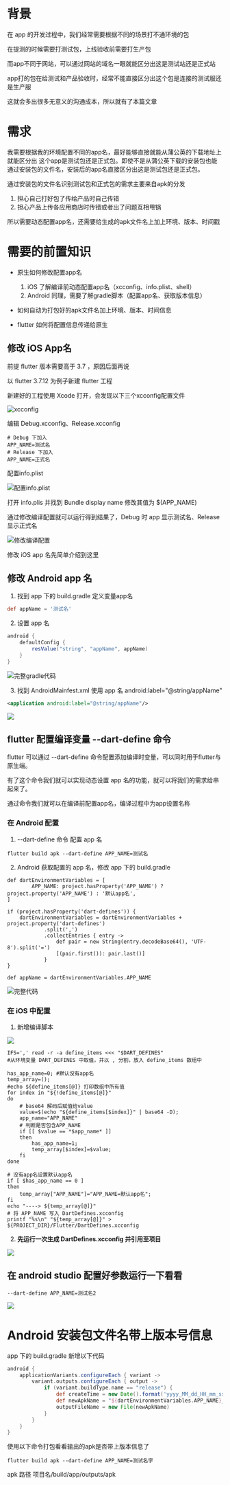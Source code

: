 # 背景

在 app 的开发过程中，我们经常需要根据不同的场景打不通环境的包

在提测的时候需要打测试包，上线验收前需要打生产包

而app不同于网站，可以通过网站的域名一眼就能区分出这是测试站还是正式站

app打的包在给测试和产品验收时，经常不能直接区分出这个包是连接的测试服还是生产服

这就会多出很多无意义的沟通成本，所以就有了本篇文章

# 需求

我需要根据我的环境配置不同的app名，最好能够直接就能从蒲公英的下载地址上就能区分出
这个app是测试包还是正式包。即使不是从蒲公英下载的安装包也能通过安装包的文件名，安装后的app名直接区分出这是测试包还是正式包。

通过安装包的文件名识别测试包和正式包的需求主要来自apk的分发

1. 担心自己打好包了传给产品时自己传错
2. 担心产品上传各应用商店时传错或者出了问题互相甩锅

所以需要动态配置app名，还需要给生成的apk文件名上加上环境、版本、时间戳

# 需要的前置知识

- 原生如何修改配置app名
    1. iOS 了解编译前动态配置app名（xcconfig、info.plist、shell）
    2. Android 同理，需要了解gradle脚本（配置app名、获取版本信息）
- 如何自动为打包好的apk文件名加上环境、版本、时间信息

- flutter 如何将配置信息传递给原生

## 修改 iOS App名

前提 flutter 版本需要高于 3.7 ，原因后面再说

以 flutter 3.7.12 为例子新建 flutter 工程

新建好的工程使用 Xcode 打开，会发现以下三个xcconfig配置文件

![xcconfig](https://pica.zhimg.com/80/v2-ec39d64478234ad1aacf157e31333868_1440w.png)

编辑 Debug.xcconfig、Release.xcconfig


```shell
# Debug 下加入
APP_NAME=测试名
# Release 下加入
APP_NAME=正式名
```

配置info.plist

![配置info.plist](https://pica.zhimg.com/80/v2-818b5030f8f778ea9157e6d37a10e6da_1440w.png)

打开 info.plis 并找到 Bundle display name 修改其值为 $(APP_NAME)

通过修改编译配置就可以运行得到结果了，Debug 时 app 显示测试名、Release 显示正式名

![修改编译配置](https://pic1.zhimg.com/80/v2-5d3d3d902634bf0071bfb09325d1cab5_1440w.gif)

修改 iOS app 名先简单介绍到这里

## 修改 Android app 名

1. 找到 app 下的 build.gradle 定义变量app名

```groovy
def appName = '测试名'
```

2. 设置 app 名

```groovy
android {
    defaultConfig {
        resValue("string", "appName", appName)
    }
}
```

![完整gradle代码](https://pic1.zhimg.com/80/v2-816ee3a80594cc39ddc5706360841732_1440w.png)

3. 找到 AndroidMainfest.xml 使用 app 名 android:label="@string/appName"

```xml
<application android:label="@string/appName"/>
```
![](https://pic1.zhimg.com/80/v2-5e264e9992f9bf2413afe10788efe2f7_1440w.png)


## flutter 配置编译变量 --dart-define 命令

flutter 可以通过 --dart-define 命令配置添加编译时变量，可以同时用于flutter与原生端。

有了这个命令我们就可以实现动态设置 app 名的功能，就可以将我们的需求给串起来了。

通过命令我们就可以在编译前配置app名，编译过程中为app设置名称

### 在 Android 配置

1. --dart-define 命令 配置 app 名

```shell
flutter build apk --dart-define APP_NAME=测试名
```

2. Android 获取配置的 app 名，修改 app 下的 build.gradle

```
def dartEnvironmentVariables = [
        APP_NAME: project.hasProperty('APP_NAME') ? project.property('APP_NAME') : '默认app名',
]

if (project.hasProperty('dart-defines')) {
    dartEnvironmentVariables = dartEnvironmentVariables + project.property('dart-defines')
            .split(',')
            .collectEntries { entry ->
                def pair = new String(entry.decodeBase64(), 'UTF-8').split('=')
                [(pair.first()): pair.last()]
            }
}

def appName = dartEnvironmentVariables.APP_NAME
```
![完整代码](https://picx.zhimg.com/80/v2-82e852c33e625cba82575047943ba42c_1440w.png)

### 在 iOS 中配置

1. 新增编译脚本

![](https://pic1.zhimg.com/80/v2-3466286ef284c5bb78dd022f0c43aac6_1440w.png)


```shell
IFS=',' read -r -a define_items <<< "$DART_DEFINES" 
#从环境变量 DART_DEFINES 中取值，并以 , 分割，放入 define_items 数组中

has_app_name=0; #默认没有app名
temp_array=();
#echo ${define_items[@]} 打印数组中所有值
for index in "${!define_items[@]}"
do
    # base64 解码后赋值给value
    value=$(echo "${define_items[$index]}" | base64 -D);
    app_name="APP_NAME"
    # 判断是否包含APP_NAME
    if [[ $value == *$app_name* ]]
    then
        has_app_name=1;
        temp_array[$index]=$value;
    fi    
done

# 没有app名设置默认app名
if [ $has_app_name == 0 ]
then
    temp_array["APP_NAME"]="APP_NAME=默认app名";
fi    
echo "----> ${temp_array[@]}"
# 将 APP_NAME 写入 DartDefines.xcconfig
printf "%s\n" "${temp_array[@]}" > ${PROJECT_DIR}/Flutter/DartDefines.xcconfig
```

2. **先运行一次生成 DartDefines.xcconfig 并引用至项目**

![](https://pic1.zhimg.com/80/v2-8a0386e8c06d3cd7da61ec4c9a28669b_1440w.gif)


## 在 android studio 配置好参数运行一下看看


```
--dart-define APP_NAME=测试名2
```

![](https://pic1.zhimg.com/80/v2-6c278a5ebf9bdf1b9fe5749e078b065d_1440w.gif)

# Android 安装包文件名带上版本号信息

app 下的 build.gradle 新增以下代码


```groovy
android {
    applicationVariants.configureEach { variant ->
        variant.outputs.configureEach { output ->
            if (variant.buildType.name == "release") {
                def createTime = new Date().format('yyyy_MM_dd_HH_mm_ss')
                def newApkName = "${dartEnvironmentVariables.APP_NAME}_app_v${defaultConfig.versionName}_${createTime}.apk"
                outputFileName = new File(newApkName)
            }
        }
    }
}

```

使用以下命令打包看看输出的apk是否带上版本信息了
```
flutter build apk --dart-define APP_NAME=测试名字
```
apk 路径 项目名/build/app/outputs/apk



